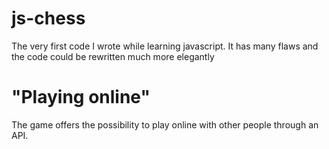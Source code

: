 # js-chess
The very first code I wrote while learning javascript. It has many flaws and the code could be rewritten much more elegantly

# "Playing online"
The game offers the possibility to play online with other people through an API.
